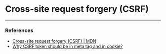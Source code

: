 # Cross-site request forgery (CSRF)

---

### References

- [Cross-site request forgery (CSRF) | MDN](https://developer.mozilla.org/en-US/docs/Web/Security/Types_of_attacks#cross-site_request_forgery_csrf)
- [Why CSRF token should be in meta tag and in cookie?](https://stackoverflow.com/questions/21473515/why-csrf-token-should-be-in-meta-tag-and-in-cookie)